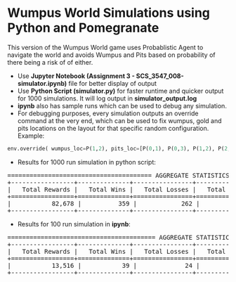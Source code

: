 # Wumpus World Simulations using Python and Pomegranate

This version of the Wumpus World game uses Probablistic Agent to navigate the world and avoids Wumpus and Pits based on probability of there being a risk of of either.

- Use __Jupyter Notebook (Assignment 3 - SCS_3547_008-simulator.ipynb)__ file for better display of output
- Use __Python Script (simulator.py)__ for faster runtime and quicker output for 1000 simulations. It will log output in __simulator_output.log__
- __ipynb__ also has sample runs which can be used to debug any simulation.
- For debugging purposes, every simulation outputs an override command at the very end, which can be used to fix wumpus, gold and pits locations on the layout for that specific random configuration. Example:
```python
env.override( wumpus_loc=P(1,2), pits_loc=[P(0,1), P(0,3), P(1,2), P(2,2), P(2,3)], gold_loc=P(3,3) )
```

- Results for 1000 run simulation in python script:

<pre>
======================================= AGGREGATE STATISTICS FOR 1000 RUNS ========================================
+-----------------+--------------+----------------+-------------------+----------------------+--------------------+
|   Total Rewards |   Total Wins |   Total Losses |   Total Abondoned |   Total Wumpus Kills |   Total Pits Faced |
+=================+==============+================+===================+======================+====================+
|           82,678 |          359 |            262 |               379 |                  123 |               2,997 |
+-----------------+--------------+----------------+-------------------+----------------------+--------------------+
</pre>

- Results for 100 run simulation in __ipynb__:

<pre>
======================================== AGGREGATE STATISTICS FOR 100 RUNS ========================================
+-----------------+--------------+----------------+-------------------+----------------------+--------------------+
|   Total Rewards |   Total Wins |   Total Losses |   Total Abondoned |   Total Wumpus Kills |   Total Pits Faced |
+=================+==============+================+===================+======================+====================+
|           13,516 |           39 |             24 |                37 |                   10 |                271 |
+-----------------+--------------+----------------+-------------------+----------------------+--------------------+
</pre>
